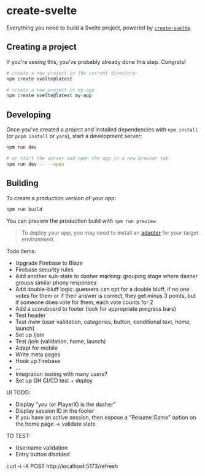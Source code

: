# create-svelte

Everything you need to build a Svelte project, powered by [`create-svelte`](https://github.com/sveltejs/kit/tree/main/packages/create-svelte).

## Creating a project

If you're seeing this, you've probably already done this step. Congrats!

```bash
# create a new project in the current directory
npm create svelte@latest

# create a new project in my-app
npm create svelte@latest my-app
```

## Developing

Once you've created a project and installed dependencies with `npm install` (or `pnpm install` or `yarn`), start a development server:

```bash
npm run dev

# or start the server and open the app in a new browser tab
npm run dev -- --open
```

## Building

To create a production version of your app:

```bash
npm run build
```

You can preview the production build with `npm run preview`.

> To deploy your app, you may need to install an [adapter](https://kit.svelte.dev/docs/adapters) for your target environment.

Todo items:
- Upgrade Firebase to Blaze
- Firebase security rules
- Add another sub-state to dasher marking: grouping stage where dasher groups similar phony responses
- Add double-bluff logic: guessers can opt for a double bluff, if no one votes for them or if their answer is correct, they get minus 3 points, but if someone does vote for them, each vote counts for 2
- Add a scoreboard to footer (look for appropriate progress bars)
- Test header
- Test /new (user validation, categories, button, conditional text, home, launch)
- Set up /join
- Test /join (validation, home, launch)
- Adapt for mobile
- Write meta pages
- Hook up Firebase
- ...
- Integration testing with many users?
- Set up GH CI/CD test + deploy

UI TODO:
- Display "you (or PlayerX) is the dasher"
- Display session ID in the footer
- If you have an active session, then expose a "Resume Game" option on the home page -> validate state


TO TEST:
- Username validation
- Entry button disabled

curl -i -X POST http://localhost:5173/refresh